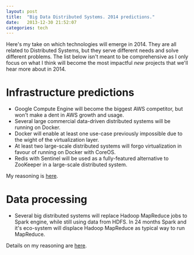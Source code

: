 ```yaml
---
layout: post
title:  "Big Data Distributed Systems. 2014 predictions."
date:   2013-12-30 21:52:07
categories: tech
---
```

Here's my take on which technologies will emerge in 2014. They are all related to Distributed Systems, but they serve different needs and solve different problems. The list below isn't meant to be comprehensive as I only focus on what I think will become the most impactful *new* projects that we'll hear more about in 2014.

# Infrastructure predictions
- Google Compute Engine will become the biggest AWS competitor, but won't make a dent in AWS growth and usage.
- Several large commercial data-driven distributed systems will be running on Docker.
- Docker will enable at least one use-case previously impossible due to the wight of the virtualization layer.
- At least two large-scale distributed systems will forgo virtualization in favour of running on Docker with CoreOS.
- Redis with Sentinel will be used as a fully-featured alternative to ZooKeeper in a large-scale distributed system. 

My reasoning is [here](/).

# Data processing
- Several big distributed systems will replace Hadoop MapReduce jobs to Spark engine, while still using data from HDFS. In 24 months Spark and it's eco-system will displace Hadoop MapReduce as typical way to run MapReduce.

Details on my reasoning are [here](/).




